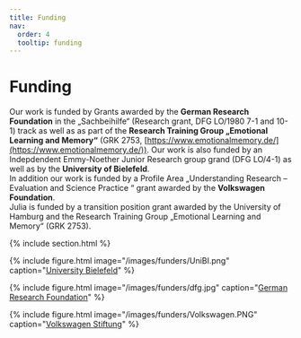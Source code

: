 ```yaml
---
title: Funding
nav:
  order: 4
  tooltip: funding
---
```


# Funding

Our work is funded by Grants awarded by the **German Research Foundation** in the „Sachbeihilfe“ (Research grant, DFG LO/1980 7-1 and 10-1) track as well as as part of the **Research Training Group „Emotional Learning and Memory“** (GRK 2753, [https://www.emotionalmemory.de/](https://www.emotionalmemory.de/)). Our work is also funded by an Indepdendent Emmy-Noether Junior Research group grand (DFG LO/4-1) as well as by the **University of Bielefeld**. <br>
In addition our work is funded by a Profile Area „Understanding Research – Evaluation and Science Practice “ grant awarded by the **Volkswagen Foundation**. <br>
Julia is funded by a transition position grant awarded by the University of Hamburg and the Research Training Group „Emotional Learning and Memory“ (GRK 2753).

{% include section.html %}

{%
  include figure.html
  image="/images/funders/UniBI.png"
  caption="[University Bielefeld](https://www.uni-bielefeld.de/)"
%}

{%
  include figure.html
  image="/images/funders/dfg.jpg"
  caption="[German Research Foundation](https://www.dfg.de/en)"
%}

{%
  include figure.html
  image="/images/funders/Volkswagen.PNG"
  caption="[Volkswagen Stiftung](https://www.volkswagenstiftung.de/en)"
%}